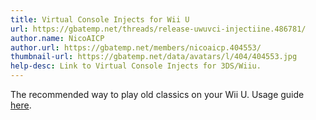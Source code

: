 ```yaml
---
title: Virtual Console Injects for Wii U
url: https://gbatemp.net/threads/release-uwuvci-injectiine.486781/
author.name: NicoAICP
author.url: https://gbatemp.net/members/nicoaicp.404553/
thumbnail-url: https://gbatemp.net/data/avatars/l/404/404553.jpg
help-desc: Link to Virtual Console Injects for 3DS/Wiiu.
---
```


The recommended way to play old classics on your Wii U.
Usage guide [here](https://flumpster.github.io/instructions/index).
